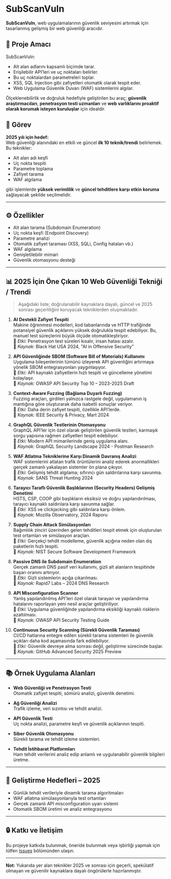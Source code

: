 # SubScanVuln

**SubScanVuln**, web uygulamalarının güvenlik seviyesini artırmak için tasarlanmış gelişmiş bir web güvenliği aracıdır.

## 📌 Proje Amacı

SubScanVuln:
- Alt alan adlarını kapsamlı biçimde tarar.
- Erişilebilir API’leri ve uç noktaları belirler.
- Bu uç noktalardan parametreleri toplar.
- XSS, SQL Injection gibi zafiyetleri otomatik olarak tespit eder.
- Web Uygulama Güvenlik Duvarı (WAF) sistemlerini algılar.

Ölçeklenebilirlik ve doğruluk hedefiyle geliştirilen bu araç; **güvenlik araştırmacıları**, **penetrasyon testi uzmanları** ve **web varlıklarını proaktif olarak korumak isteyen kuruluşlar** için idealdir.

## 🎯 Görev

**2025 yılı için hedef:**  
Web güvenliği alanındaki en etkili ve güncel **ilk 10 teknik/trendi** belirlemek. Bu teknikler:

- Alt alan adı keşfi
- Uç nokta tespiti
- Parametre toplama
- Zafiyet tarama
- WAF algılama

gibi işlemlerde **yüksek verimlilik** ve **güncel tehditlere karşı etkin koruma** sağlayacak şekilde seçilmelidir.

---

## ⚙️ Özellikler

- Alt alan tarama (Subdomain Enumeration)
- Uç nokta keşfi (Endpoint Discovery)
- Parametre analizi
- Otomatik zafiyet taraması (XSS, SQLi, Config hataları vb.)
- WAF algılama
- Genişletilebilir mimari
- Güvenlik otomasyonu desteği

---

## 📊 2025 İçin Öne Çıkan 10 Web Güvenliği Tekniği / Trendi

> Aşağıdaki liste; doğrulanabilir kaynaklara dayalı, güncel ve 2025 sonrası geçerliliğini koruyacak tekniklerden oluşmaktadır.

1. **AI Destekli Zafiyet Tespiti**  
   Makine öğrenmesi modelleri, kod tabanlarında ve HTTP trafiğinde potansiyel güvenlik açıklarını yüksek doğrulukla tespit edebiliyor. Bu, manuel test süreçlerini büyük ölçüde otomatikleştiriyor.  
   🔸 *Etki:* Penetrasyon test süreleri kısalır, insan hatası azalır.  
   🔹 *Kaynak:* Black Hat USA 2024, "AI in Offensive Security"

2. **API Güvenliğinde SBOM (Software Bill of Materials) Kullanımı**  
   Uygulama bileşenlerinin tümünü izleyerek API güvenliğini artırmaya yönelik SBOM entegrasyonları yaygınlaşıyor.  
   🔸 *Etki:* API kaynaklı zafiyetlerin hızlı tespiti ve güncelleme yönetimi kolaylaşır.  
   🔹 *Kaynak:* OWASP API Security Top 10 – 2023-2025 Draft

3. **Context-Aware Fuzzing (Bağlama Duyarlı Fuzzing)**  
   Fuzzing araçları, girdileri yalnızca rastgele değil, uygulamanın iş mantığına göre oluşturarak daha isabetli sonuçlar veriyor.  
   🔸 *Etki:* Daha derin zafiyet tespiti, özellikle API’lerde.  
   🔹 *Kaynak:* IEEE Security & Privacy, Mart 2024

4. **GraphQL Güvenlik Testlerinin Otomasyonu**  
   GraphQL API’ler için özel olarak geliştirilen güvenlik testleri, karmaşık sorgu yapısına rağmen zafiyetleri tespit edebiliyor.  
   🔸 *Etki:* Modern API mimarilerinde geniş uygulama alanı.  
   🔹 *Kaynak:* GraphQL Security Landscape 2024 - Postman Research

5. **WAF Atlatma Tekniklerine Karşı Dinamik Davranış Analizi**  
   WAF sistemlerini atlatan trafik örüntülerini analiz ederek anormallikleri gerçek zamanlı yakalayan sistemler ön plana çıkıyor.  
   🔸 *Etki:* Gelişmiş tehdit algılama; sıfırıncı gün saldırılarına karşı savunma.  
   🔹 *Kaynak:* SANS Threat Hunting 2024

6. **Tarayıcı Taraflı Güvenlik Başlıklarının (Security Headers) Gelişmiş Denetimi**  
   HSTS, CSP, COOP gibi başlıkların eksiksiz ve doğru yapılandırılması, tarayıcı kaynaklı saldırılara karşı savunma sağlar.  
   🔸 *Etki:* XSS ve clickjacking gibi saldırılara karşı önlem.  
   🔹 *Kaynak:* Mozilla Observatory, 2024 Raporu

7. **Supply Chain Attack Simülasyonları**  
   Bağımlılık zinciri üzerinden gelen tehditleri tespit etmek için oluşturulan test ortamları ve simülasyon araçları.  
   🔸 *Etki:* Gerçekçi tehdit modelleme, güvenlik açığına neden olan dış paketlerin hızlı tespiti.  
   🔹 *Kaynak:* NIST Secure Software Development Framework

8. **Passive DNS ile Subdomain Enumeration**  
   Gerçek zamanlı DNS pasif veri kullanımı, gizli alt alanların tespitinde başarı oranını artırıyor.  
   🔸 *Etki:* Gizli sistemlerin açığa çıkarılması.  
   🔹 *Kaynak:* Rapid7 Labs – 2024 DNS Research

9. **API Misconfiguration Scanner**  
   Yanlış yapılandırılmış API'leri özel olarak tarayan ve yapılandırma hatalarını raporlayan yeni nesil araçlar geliştiriliyor.  
   🔸 *Etki:* Uygulama güvenliğinde yapılandırma eksikliği kaynaklı risklerin azaltılması.  
   🔹 *Kaynak:* OWASP API Security Testing Guide

10. **Continuous Security Scanning (Sürekli Güvenlik Taraması)**  
    CI/CD hatlarına entegre edilen sürekli tarama sistemleri ile güvenlik açıkları daha kod aşamasında fark edilebiliyor.  
    🔸 *Etki:* Güvenlik devreye alma sonrası değil, geliştirme sürecinde başlar.  
    🔹 *Kaynak:* GitHub Advanced Security 2025 Preview

---

## 📚 Örnek Uygulama Alanları

- **Web Güvenliği ve Penetrasyon Testi**  
  Otomatik zafiyet tespiti, sömürü analizi, güvenlik denetimi.

- **Ağ Güvenliği Analizi**  
  Trafik izleme, veri sızıntısı ve tehdit analizi.

- **API Güvenlik Testi**  
  Uç nokta analizi, parametre keşfi ve güvenlik açıklarının tespiti.

- **Siber Güvenlik Otomasyonu**  
  Sürekli tarama ve tehdit izleme sistemleri.

- **Tehdit İstihbarat Platformları**  
  Ham tehdit verilerini analiz edip anlamlı ve uygulanabilir güvenlik bilgileri üretme.

---

## 📅 Geliştirme Hedefleri – 2025

- Günlük tehdit verileriyle dinamik tarama algoritmaları
- WAF atlatma simülasyonlarıyla test ortamları
- Gerçek zamanlı API misconfiguration uyarı sistemi
- Otomatik SBOM üretimi ve analiz entegrasyonu

---

## 🔒 Katkı ve İletişim

Bu projeye katkıda bulunmak, öneride bulunmak veya işbirliği yapmak için lütfen [Issues](https://github.com/kullaniciadi/SubScanVuln/issues) bölümünden ulaşın.

---

**Not:** Yukarıda yer alan teknikler 2025 ve sonrası için geçerli, spekülatif olmayan ve güvenilir kaynaklara dayalı öngörülerle hazırlanmıştır.
